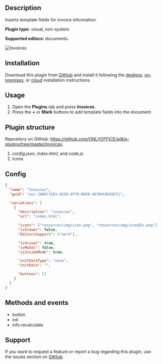 ## Description

Inserts template fields for invoice information.

**Plugin type:** visual, non-system.

**Supported editors:** documents.

![Invoices](/assets/images/plugins/gifs/invoices.gif)

## Installation

Download this plugin from [GitHub](https://github.com/ONLYOFFICE/sdkjs-plugins/tree/master/invoices) and install it following the [desktop](../../Adding%20plugins/ONLYOFFICE%20Desktop%20Editors/index.md), [on-premises](../../Adding%20plugins/ONLYOFFICE%20Docs%20on-premises/index.md), or [cloud](../../Adding%20plugins/ONLYOFFICE%20Cloud/index.md) installation instructions.

## Usage

1. Open the **Plugins** tab and press **Invoices**.
2. Press the **+** or **Mark** buttons to add template fields into the document.

## Plugin structure

Repository on GitHub: <https://github.com/ONLYOFFICE/sdkjs-plugins/tree/master/invoices>.

1. *config.json*, *index.html*, and *code.js*
2. Icons

## Config

``` json
{
  "name": "Invoices",
  "guid": "asc.{6B6715E5-A558-4F70-8058-40704CD659CF}",

  "variations": [
    {
      "description": "invoices",
      "url": "index.html",

      "icons": ["resources/img/icon.png", "resources/img/icon@2x.png"],
      "isViewer": false,
      "EditorsSupport": ["word"],

      "isVisual": true,
      "isModal": false,
      "isInsideMode": true,

      "initDataType": "none",
      "initData": "",

      "buttons": []
    }
  ]
}
```

## Methods and events

- button
- init
- info.recalculate

## Support

If you want to request a feature or report a bug regarding this plugin, use the issues section on [GitHub](https://github.com/ONLYOFFICE/sdkjs-plugins/issues).
